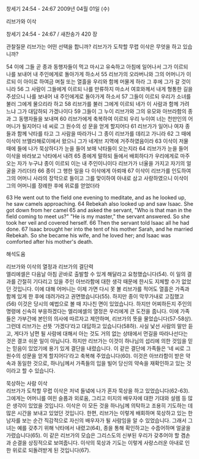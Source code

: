 창세기 24:54 - 24:67 
2009년 04월 01일 (수)

리브가와 이삭



창세기 24:54 - 24:67 / 새찬송가 420 장


관찰질문
리브가는 어떤 선택을 합니까?
리브가가 도착할 무렵 이삭은 무엇을 하고 있습니까?

54 이에 그들 곧 종과 동행자들이 먹고 마시고 유숙하고 아침에 일어나서 그가 이르되 나를 보내어 내 주인에게로 돌아가게 하소서 55 리브가의 오라버니와 그의 어머니가 이르되 이 아이로 하여금 며칠 또는 열흘을 우리와 함께 머물게 하라 그 후에 그가 갈 것이니라 56 그 사람이 그들에게 이르되 나를 만류하지 마소서 여호와께서 내게 형통한 길을 주셨으니 나를 보내어 내 주인에게로 돌아가게 하소서 57 그들이 이르되 우리가 소녀를 불러 그에게 물으리라 하고 58 리브가를 불러 그에게 이르되 네가 이 사람과 함께 가려느냐 그가 대답하되 가겠나이다 59 그들이 그 누이 리브가와 그의 유모와 아브라함의 종과 그 동행자들을 보내며 60 리브가에게 축복하여 이르되 우리 누이여 너는 천만인의 어머니가 될지어다 네 씨로 그 원수의 성 문을 얻게 할지어다 61 리브가가 일어나 여자 종들과 함께 낙타를 타고 그 사람을 따라가니 그 종이 리브가를 데리고 가니라 62 그 때에 이삭이 브엘라해로이에서 왔으니 그가 네게브 지역에 거주하였음이라 63 이삭이 저물 때에 들에 나가 묵상하다가 눈을 들어 보매 낙타들이 오는지라 64 리브가가 눈을 들어 이삭을 바라보고 낙타에서 내려 65 종에게 말하되 들에서 배회하다가 우리에게로 마주 오는 자가 누구냐 종이 이르되 이는 내 주인이니이다 리브가가 너울을 가지고 자기의 얼굴을 가리더라 66 종이 그 행한 일을 다 이삭에게 아뢰매 67 이삭이 리브가를 인도하여 그의 어머니 사라의 장막으로 들이고 그를 맞이하여 아내로 삼고 사랑하였으니 이삭이 그의 어머니를 장례한 후에 위로를 얻었더라 

63 He went out to the field one evening to meditate, and as he looked up, he saw camels approaching. 64 Rebekah also looked up and saw Isaac. She got down from her camel 65 and asked the servant, "Who is that man in the field coming to meet us?" "He is my master," the servant answered. So she took her veil and covered herself. 66 Then the servant told Isaac all he had done. 67 Isaac brought her into the tent of his mother Sarah, and he married Rebekah. So she became his wife, and he loved her; and Isaac was comforted after his mother's death.

해석도움





리브가와 이삭의 열정과 리브가의 결단력  
엘리에셀은 다음날 아침 곧바로 출발할 수 있게 해달라고 요청했습니다(54). 이 일의 결과를 간절히 기다리고 있을 주인 아브라함에 대한 생각 때문에 한시도 지체할 수가 없었던 것입니다. 이에 대해 어머니는 이제 가면 다시 못 볼 리브가를 적어도 열흘은 가족과 함께 있게 한 후에 데려가라고 권면했습니다(55). 하지만 종이 막무가내로 고집했고(56) 이것은 당시의 예법으로 볼 때 지나친 면이 있었습니다. 하지만 어찌하든지 주인의 명령에 신속히 부응하겠다는 엘리에셀의 열정은 우리에게 큰 도전을 줍니다. 이에 가족들은 가부간에 본인의 의사에 따르자고 제안하며, 리브가의 뜻을 물었습니다(57-58상). 그런데 리브가는 선뜻 ‘가겠다’라고 대답하고 있습니다(58하). 사실 낯선 사람의 말만 듣고, 게다가 남편 될 사람에 대해서 아는 것도 거의 없는 상태에서 먼길을 따라나선다는 것은 결코 쉬운 일이 아닙니다. 하지만 리브가는 이것이 하나님의 섭리에 의한 것임을 믿는 믿음이 있었기에 용기 있게 결단을 내렸습니다. 이 같은 결단에 가족들은 ‘네 씨로 그 원수의 성문을 얻게 할지어다’라고 축복해 주었습니다(60). 이것은 아브라함이 받은 약속과 동일한 것으로, 하나님께서 가족들의 입을 빌어 당신의 약속을 재확인하고 있는 것이라고 할 수 있습니다.  

묵상하는 사람 이삭  
리브가가 도착할 무렵 이삭은 저녁 들녘에 나가 혼자 묵상을 하고 있었습니다(62-63). 그에게는 어머니를 여읜 슬픔과 외로움, 그리고 미지의 배우자에 대한 기대와 설렘 등 많은 생각이 있었을 것입니다. 이삭은 이 모든 것을 하나님께 의탁하고 조용히 기도하는 데 많은 시간을 보내고 있었던 것입니다. 한편, 리브가는 이렇게 배회하며 묵상하고 있는 한 남자를 보는 순간 직감적으로 자신의 배우자가 될 사람임을 알 수 있었습니다. 그래서 그녀는 예를 갖추기 위해 낙타에서 내렸고(64), 종을 통해 확인하고는 수줍어하며 얼굴을 가렸습니다(65). 이 같은 리브가의 모습은 그리스도의 신부된 우리가 갖추어야 할 겸손과 순결을 상징적으로 보여줍니다. 이삭의 묵상과 기도는 이렇게 사랑스러운 아내로 인한 위로로 되돌려받게 된 것입니다(67).